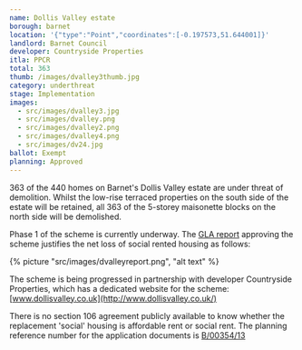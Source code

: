 ```yaml
---
name: Dollis Valley estate
borough: barnet
location: '{"type":"Point","coordinates":[-0.197573,51.644001]}'
landlord: Barnet Council
developer: Countryside Properties
itla: PPCR
total: 363
thumb: /images/dvalley3thumb.jpg
category: underthreat
stage: Implementation
images:
  - src/images/dvalley3.jpg
  - src/images/dvalley.png
  - src/images/dvalley2.png
  - src/images/dvalley4.png
  - src/images/dv24.jpg
ballot: Exempt
planning: Approved
---
```

363 of the 440 homes on Barnet's Dollis Valley estate are under threat of demolition. Whilst the low-rise terraced properties on the south side of the estate will be retained, all 363 of the 5-storey maisonette blocks on the north side will be demolished.

Phase 1 of the scheme is currently underway. The [GLA report](https://www.london.gov.uk/sites/default/files/public%3A//public%3A//PAWS/media_id_213093///dollis_valley_estate_report.pdf) approving the scheme justifies the net loss of social rented housing as follows:

{% picture "src/images/dvalleyreport.png", "alt text" %}

The scheme is being progressed in partnership with developer Countryside Properties, which has a dedicated website for the scheme: [www.dollisvalley.co.uk](http://www.dollisvalley.co.uk/)

There is no section 106 agreement publicly available to know whether the replacement 'social' housing is affordable rent or social rent. The planning reference number for the application documents is [B/00354/13](https://publicaccess.barnet.gov.uk/online-applications/applicationDetails.do?activeTab=documents&keyVal=ZZZULZJIJV526)
